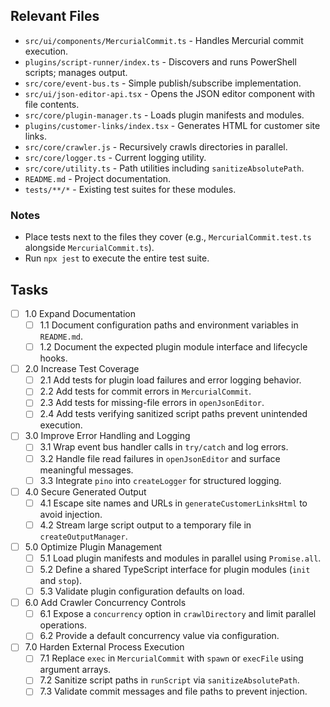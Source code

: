 ## Relevant Files

- `src/ui/components/MercurialCommit.ts` - Handles Mercurial commit execution.
- `plugins/script-runner/index.ts` - Discovers and runs PowerShell scripts; manages output.
- `src/core/event-bus.ts` - Simple publish/subscribe implementation.
- `src/ui/json-editor-api.tsx` - Opens the JSON editor component with file contents.
- `src/core/plugin-manager.ts` - Loads plugin manifests and modules.
- `plugins/customer-links/index.tsx` - Generates HTML for customer site links.
- `src/core/crawler.js` - Recursively crawls directories in parallel.
- `src/core/logger.ts` - Current logging utility.
- `src/core/utility.ts` - Path utilities including `sanitizeAbsolutePath`.
- `README.md` - Project documentation.
- `tests/**/*` - Existing test suites for these modules.

### Notes

- Place tests next to the files they cover (e.g., `MercurialCommit.test.ts` alongside `MercurialCommit.ts`).
- Run `npx jest` to execute the entire test suite.

## Tasks

- [ ] 1.0 Expand Documentation
  - [ ] 1.1 Document configuration paths and environment variables in `README.md`.
  - [ ] 1.2 Document the expected plugin module interface and lifecycle hooks.
- [ ] 2.0 Increase Test Coverage
  - [ ] 2.1 Add tests for plugin load failures and error logging behavior.
  - [ ] 2.2 Add tests for commit errors in `MercurialCommit`.
  - [ ] 2.3 Add tests for missing-file errors in `openJsonEditor`.
  - [ ] 2.4 Add tests verifying sanitized script paths prevent unintended execution.
- [ ] 3.0 Improve Error Handling and Logging
  - [ ] 3.1 Wrap event bus handler calls in `try/catch` and log errors.
  - [ ] 3.2 Handle file read failures in `openJsonEditor` and surface meaningful messages.
  - [ ] 3.3 Integrate `pino` into `createLogger` for structured logging.
- [ ] 4.0 Secure Generated Output
  - [ ] 4.1 Escape site names and URLs in `generateCustomerLinksHtml` to avoid injection.
  - [ ] 4.2 Stream large script output to a temporary file in `createOutputManager`.
- [ ] 5.0 Optimize Plugin Management
  - [ ] 5.1 Load plugin manifests and modules in parallel using `Promise.all`.
  - [ ] 5.2 Define a shared TypeScript interface for plugin modules (`init` and `stop`).
  - [ ] 5.3 Validate plugin configuration defaults on load.
- [ ] 6.0 Add Crawler Concurrency Controls
  - [ ] 6.1 Expose a `concurrency` option in `crawlDirectory` and limit parallel operations.
  - [ ] 6.2 Provide a default concurrency value via configuration.
- [ ] 7.0 Harden External Process Execution
  - [ ] 7.1 Replace `exec` in `MercurialCommit` with `spawn` or `execFile` using argument arrays.
  - [ ] 7.2 Sanitize script paths in `runScript` via `sanitizeAbsolutePath`.
  - [ ] 7.3 Validate commit messages and file paths to prevent injection.
